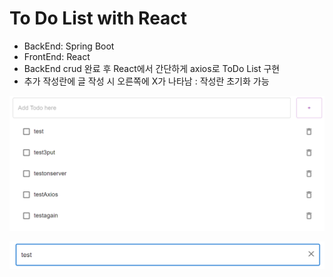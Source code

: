 # To Do List with React

- BackEnd: Spring Boot
- FrontEnd: React
- BackEnd crud 완료 후 React에서 간단하게 axios로 ToDo List 구현
- 추가 작성란에 글 작성 시 오른쪽에 X가 나타남 : 작성란 초기화 가능

![api 목록](./readMeImg/todolist.png)

![api 목록](./readMeImg/inputx.png)
